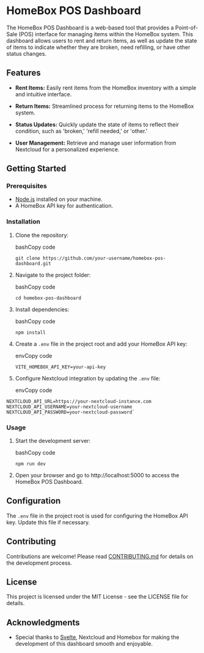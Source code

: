 # HomeBox POS Dashboard

The HomeBox POS Dashboard is a web-based tool that provides a Point-of-Sale (POS) interface for managing items within the HomeBox system. This dashboard allows users to rent and return items, as well as update the state of items to indicate whether they are broken, need refilling, or have other status changes.

## Features

- **Rent Items:** Easily rent items from the HomeBox inventory with a simple and intuitive interface.
    
- **Return Items:** Streamlined process for returning items to the HomeBox system.
    
- **Status Updates:** Quickly update the state of items to reflect their condition, such as 'broken,' 'refill needed,' or 'other.'
    
- **User Management:** Retrieve and manage user information from Nextcloud for a personalized experience.
    

## Getting Started

### Prerequisites

- [Node.js](https://nodejs.org/) installed on your machine.
- A HomeBox API key for authentication.

### Installation

1. Clone the repository:
    
    bashCopy code
    
    `git clone https://github.com/your-username/homebox-pos-dashboard.git`
    
2. Navigate to the project folder:
    
    bashCopy code
    
    `cd homebox-pos-dashboard`
    
3. Install dependencies:
    
    bashCopy code
    
    `npm install`
    
4. Create a `.env` file in the project root and add your HomeBox API key:
    
    envCopy code
    
    `VITE_HOMEBOX_API_KEY=your-api-key`
5.  Configure Nextcloud integration by updating the `.env` file:

	envCopy code
```
NEXTCLOUD_API_URL=https://your-nextcloud-instance.com NEXTCLOUD_API_USERNAME=your-nextcloud-username 
NEXTCLOUD_API_PASSWORD=your-nextcloud-password`
```
    

### Usage

1. Start the development server:
    
    bashCopy code
    
    `npm run dev`
    
2. Open your browser and go to http://localhost:5000 to access the HomeBox POS Dashboard.
    

## Configuration

The `.env` file in the project root is used for configuring the HomeBox API key. Update this file if necessary.

## Contributing

Contributions are welcome! Please read [CONTRIBUTING.md](https://chat.openai.com/c/CONTRIBUTING.md) for details on the development process.

## License

This project is licensed under the MIT License - see the LICENSE file for details.

## Acknowledgments

- Special thanks to [Svelte](https://svelte.dev/), Nextcloud and Homebox for making the development of this dashboard smooth and enjoyable.
